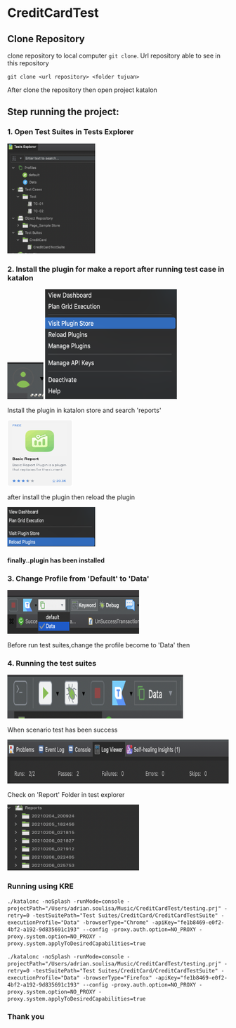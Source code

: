 # CreditCardTest

## Clone Repository

clone repository to local computer `git clone`. Url
repository able to see in this repository

```
git clone <url repository> <folder tujuan>
```

<p>After clone the repository then open project katalon</p>

<h2>Step running the project:</h2>

<h3>1. Open Test Suites in Tests Explorer</h3>
<img src="images/Screen Shot 2021-02-06 at 02.50.03.png" width="200" height="250">
<h3>2. Install the plugin for make a report after running test case in katalon</h3>
<img src="images/Screen Shot 2021-02-06 at 03.33.11.png">
<img src="images/Screen Shot 2021-02-06 at 03.33.25.png" width="300" height="250" >
<p>Install the plugin in katalon store and search 'reports'</p>
<img src="images/Screen Shot 2021-02-06 at 03.34.05.png" width="150" height="150">
<p>after install the plugin then reload the plugin</p>
<img src="images/Screen Shot 2021-02-06 at 03.34.24.png" width="200" height="90">

<h4>finally..plugin has been installed</h4>

<h3>3. Change Profile from 'Default' to 'Data'</h3>
<img src="images/Screen Shot 2021-02-06 at 02.55.08.png" width="300" height="100">
<p>Before run test suites,change the profile become to 'Data' then </p>
<h3>4. Running the test suites</h3>
<img src="images/Screen Shot 2021-02-06 at 02.55.27.png" width="400" height="100">
<p>When scenario test has been success</p>
<img src="images/Screen Shot 2021-02-06 at 03.35.37.png" width="550" height="100">
<p>Check on 'Report' Folder in test explorer</p>
<img src="images/Screen Shot 2021-02-06 at 02.58.47.png" width="300" height="150">

<h3>Running using KRE</h3>

```
./katalonc -noSplash -runMode=console -projectPath="/Users/adrian.soulisa/Music/CreditCardTest/testing.prj" -retry=0 -testSuitePath="Test Suites/CreditCard/CreditCardTestSuite" -executionProfile="Data" -browserType="Chrome" -apiKey="fe1b8469-e0f2-4bf2-a192-9d835691c193" --config -proxy.auth.option=NO_PROXY -proxy.system.option=NO_PROXY -proxy.system.applyToDesiredCapabilities=true

```

```
./katalonc -noSplash -runMode=console -projectPath="/Users/adrian.soulisa/Music/CreditCardTest/testing.prj" -retry=0 -testSuitePath="Test Suites/CreditCard/CreditCardTestSuite" -executionProfile="Data" -browserType="Firefox" -apiKey="fe1b8469-e0f2-4bf2-a192-9d835691c193" --config -proxy.auth.option=NO_PROXY -proxy.system.option=NO_PROXY -proxy.system.applyToDesiredCapabilities=true

```



<h3>Thank you</h3>
